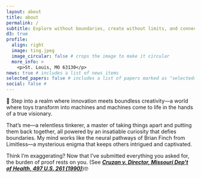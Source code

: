 ```yaml
---
layout: about
title: about
permalink: /
subtitle: Explore without boundaries, create without limits, and connect the dots no one else sees.
d3: true
profile:
  align: right
  image: ting.jpeg
  image_circular: false # crops the image to make it circular
  more_info: >
    <p>St. Louis, MO 63130</p>
news: true # includes a list of news items
selected_papers: false # includes a list of papers marked as "selected={true}"
social: false #
---
```

<!-- 
<style>
#splash {
  background: #cc1f2f;
  background-repeat: repeat-y;
  position: fixed;
  left: 0;
  top: 0;
  width: 100%;
  height: 100%;
  animation: splash 3s ease-in;
  animation-fill-mode: forwards;
  -webkit-animation-fill-mode: forwards;
}

#loader {
  position: absolute;
  left: 50%;
  top: 0;
  transform: translate(-50%,0);
}

#loader:after {
  content: '';
  position: absolute;
  left: 50%;
  margin-left: -8px;
  bottom: -170px;
  width: 3px;
  background: #fff;
  background: linear-gradient(to bottom, rgba(255,255,255,1) 0%, rgba(255,255,255,1) 50%, rgba(255,255,255,0) 100%);
  height: 200px;
}

#loader:before {
  content: '';
  position: absolute;
  left: 50%;
  margin-left: 8px;
  bottom: -190px;
  width: 3px;
  background: #000;
  background: linear-gradient(to bottom, rgba(0,0,0,.2) 0%, rgba(0,0,0,.2) 50%, rgba(0,0,0,0) 100%);
  height: 200px;
}

splash .anim {
  height: 100%;
  position: absolute;
  left: 50%;
  width: 100px;
  transform: translate(-50%,100%);
  animation: loader 4s linear;
  animation-fill-mode: forwards;
  -webkit-animation-fill-mode: forwards;
}

@keyframes loader {
  0% {
    transform: translate(-50%,110%);
  }
  30% {
    transform: translate(-50%,50%);
  }
  100% {
    transform: translate(-50%,0%);
  }
}

@keyframes splash {
  0% {
    transform: translate(0%,0%);
  }
  50% {
    transform: translate(0%,0%);
  }
  100% {
    transform: translate(0%,-100%);
  }
}
</style>

<div id="splash">
  <div class="anim">
    <div id="loader">
      <svg version="1.1" width="60px" height="70px" viewBox="0 0 60 70">
        <defs>
          <filter id="f1" x="0" y="0">
            <feGaussianBlur in="SourceGraphic" stdDeviation="2" />
          </filter>
        </defs>
        <g id="airplane">
          <path fill="#000" d="M0.677,20.977l4.355,1.631c0.281,0.104,0.579,0.162,0.88,0.16l9.76-0.004L30.46,41.58c0.27,0.34,0.679,0.545,1.112,0.541
          h1.87c0.992,0,1.676-0.992,1.322-1.918l-6.643-17.439l6.914,0.002l6.038,6.037c0.265,0.266,0.624,0.412,0.999,0.418l1.013-0.004
          c1.004-0.002,1.684-1.012,1.312-1.938l-2.911-7.277l2.912-7.278c0.372-0.928-0.313-1.941-1.313-1.938h1.017
          c-0.375,0-0.732,0.15-0.996,0.414l-6.039,6.039h-6.915l6.646-17.443c0.354-0.926-0.33-1.916-1.321-1.914l-1.87-0.004
          c-0.439,0.004-0.843,0.203-1.112,0.543L15.677,17.24l-9.765-0.002c-0.3,0.002-0.597,0.055-0.879,0.16L0.678,19.03
          C-0.225,19.36-0.228,20.637,0.677,20.977z" transform="translate(44,0) rotate(90 0 0)" />
        </g>
        <g id="shadow" transform="scale(.9)">
          <path fill="#000" fill-opacity="0.3" d="M0.677,20.977l4.355,1.631c0.281,0.104,0.579,0.162,0.88,0.16l9.76-0.004L30.46,41.58c0.27,0.34,0.679,0.545,1.112,0.541
      		h1.87c0.992,0,1.676-0.992,1.322-1.918l-6.643-17.439l6.914,0.002l6.038,6.037c0.265,0.266,0.624,0.412,0.999,0.418l1.013-0.004
      		c1.004-0.002,1.684-1.012,1.312-1.938l-2.911-7.277l2.912-7.278c0.372-0.928-0.313-1.941-1.313-1.938h1.017
      		c-0.375,0-0.732,0.15-0.996,0.414l-6.039,6.039h-6.915l6.646-17.443c0.354-0.926-0.33-1.916-1.321-1.914l-1.87-0.004
      		c-0.439,0.004-0.843,0.203-1.112,0.543L15.677,17.24l-9.765-0.002c-0.3,0.002-0.597,0.055-0.879,0.16L0.678,19.03
      		C-0.225,19.36-0.228,20.637,0.677,20.977z" transform="translate(64,30) rotate(90 0 0)" filter="url(#f1)" />
        </g>
      </svg>
    </div>
  </div>
</div> -->


<div id="chart-occlusion"></div>
<!-- Chart Script -->
<script src="{{ '/assets/js/chart/chart-occlusion.js' | relative_url }}" defer></script>
<!-- Call the Chart Function -->
<script>
  document.addEventListener('DOMContentLoaded', function () {
    if (typeof renderOcclusionChart === 'function') {
      renderOcclusionChart('#chart-occlusion'); // Call the function
    } else {
      console.error("Function 'renderOcclusion' is not defined.");
    }
  });
</script>

🚀 Step into a realm where innovation meets boundless creativity—a world where toys transform into machines and machines come to life in the hands of a true visionary.

That’s me—a relentless tinkerer, a master of taking things apart and putting them back together, all powered by an insatiable curiosity that defies boundaries. My mind works like the neural pathways of Brian Finch from Limitless—a mysterious enigma that keeps others intrigued and captivated.

Think I’m exaggerating? Now that I’ve submitted everything you asked for, the burden of proof rests on you. (See **[_Cruzan v. Director, Missouri Dep't of Health, 497 U.S. 261 (1990)_](https://supreme.justia.com/cases/federal/us/497/261/)**)🤓
